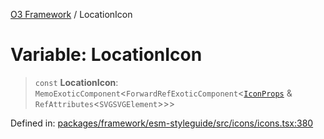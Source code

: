 [O3 Framework](../API.md) / LocationIcon

# Variable: LocationIcon

> `const` **LocationIcon**: `MemoExoticComponent`\<`ForwardRefExoticComponent`\<[`IconProps`](../type-aliases/IconProps.md) & `RefAttributes`\<`SVGSVGElement`\>\>\>

Defined in: [packages/framework/esm-styleguide/src/icons/icons.tsx:380](https://github.com/UjjawalPrabhat/openmrs-esm-core/blob/main/packages/framework/esm-styleguide/src/icons/icons.tsx#L380)
